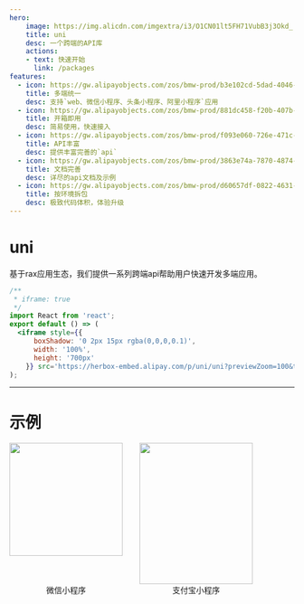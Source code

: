 ```yaml
---
hero:
    image: https://img.alicdn.com/imgextra/i3/O1CN01lt5FH71VubB3j3Okd_!!6000000002713-2-tps-412-412.png
    title: uni
    desc: 一个跨端的API库
    actions:
    - text: 快速开始
      link: /packages
features:
  - icon: https://gw.alipayobjects.com/zos/bmw-prod/b3e102cd-5dad-4046-a02a-be33241d1cc7/kj9t8oji_w144_h144.png
    title: 多端统一
    desc: 支持`web、微信小程序、头条小程序、阿里小程序`应用
  - icon: https://gw.alipayobjects.com/zos/bmw-prod/881dc458-f20b-407b-947a-95104b5ec82b/k79dm8ih_w144_h144.png
    title: 开箱即用
    desc: 简易使用，快速接入
  - icon: https://gw.alipayobjects.com/zos/bmw-prod/f093e060-726e-471c-a53e-e988ed3f560c/kj9t9sk7_w144_h144.png
    title: API丰富
    desc: 提供丰富完善的`api`
  - icon: https://gw.alipayobjects.com/zos/bmw-prod/3863e74a-7870-4874-b1e1-00a8cdf47684/kj9t7ww3_w144_h144.png
    title: 文档完善
    desc: 详尽的api文档及示例 
  - icon: https://gw.alipayobjects.com/zos/bmw-prod/d60657df-0822-4631-9d7c-e7a869c2f21c/k79dmz3q_w126_h126.png
    title: 按环境拆包
    desc: 极致代码体积，体验升级
---
```


# uni

基于rax应用生态，我们提供一系列跨端api帮助用户快速开发多端应用。

```jsx | inline
/**
 * iframe: true
 */
import React from 'react';
export default () => (
  <iframe style={{
      boxShadow: '0 2px 15px rgba(0,0,0,0.1)',
      width: '100%',
      height: '700px'
    }} src='https://herbox-embed.alipay.com/p/uni/uni?previewZoom=100&topSlider=false'></iframe>
);
```

***

# 示例

<div style="display: flex;margin-bottom: 200px;">
  <div>
    <div style="width: 200px;height: 250px;">
      <img src="https://img.alicdn.com/imgextra/i1/O1CN01upA1bP1CxpGb8qLPp_!!6000000000148-0-tps-662-662.jpg" width="200" height="200" />
    </div>
    <div style="text-align: center;">微信小程序</div>
  </div>
  <div style="margin-left: 30px;">
    <img src="https://gw.alicdn.com/imgextra/i3/O1CN01Ca6t2Q2AEpIXh4r0u_!!6000000008172-0-tps-1540-1906.jpg" width="200" height="250" />
    <div style="text-align: center;">支付宝小程序</div>
  </div>
</div>
